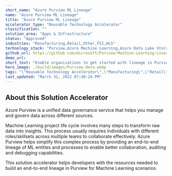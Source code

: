```yaml
---
short_name: "Azure Purview ML Lineage"
name: "Azure Purview ML Lineage"
title: "Azure Purview ML Lineage"
accelerator_type: "Reusable Technology Accelerator"
classification: ""
solution_area: "Apps & Infrastructure"
status: "Approved"
industries: "Manufacturing,Retail,Other,FSI,HLS"
technology_stack: "Purview,Azure Machine Learning,Azure Data Lake Storage,Synapse Analytics,Power BI"
github_url: https://github.com/microsoft/Purview-Machine-Learning-Lineage-Solution-Accelerator
demo_url: 
short_text: "Enable organizations to get started with lineage in Purview for Machine Learning scenarios."
hero_image: ./build/images/Purview_Hero.webp
tags: "\"Reusable Technology Accelerator\",\"Manufacturing\",\"Retail\",\"Other\",\"FSI\",\"HLS\",\"Purview\",\"Azure Machine Learning\",\"Azure Data Lake Storage\",\"Synapse Analytics\",\"Power BI\""
last_updated: "March 31, 2022 07:48:24 PM"
---
```

## About this Solution Accelerator

Azure Purview is a unified data governance service that helps you manage and govern data across different sources.

Machine Learning project life cycle involves many steps to transform raw data into insights. This process usually requires individuals with different roles/skillsets across multiple teams to collaborate effectively. Azure Purview helps simplify this complex process by providing an end-to-end lineage of ML entities and processes to enable better collaboration, auditing and debugging capabilities.

This solution accelerator helps developers with the resources needed to build an end-to-end lineage in Purview for Machine Learning scenarios.
